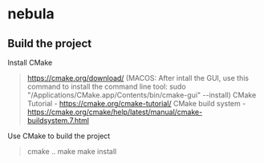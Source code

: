 # nebula

## Build the project

Install CMake
> https://cmake.org/download/ 
> (MACOS: After intall the GUI, use this command to install the command line tool: sudo "/Applications/CMake.app/Contents/bin/cmake-gui" --install)
> CMake Tutorial - https://cmake.org/cmake-tutorial/
> CMake build system - https://cmake.org/cmake/help/latest/manual/cmake-buildsystem.7.html

Use CMake to build the project
> cmake ..
> make
> make install
